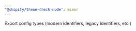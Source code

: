 ```yaml
---
'@shopify/theme-check-node': minor
---
```


Export config types (modern identifiers, legacy identifiers, etc.)
